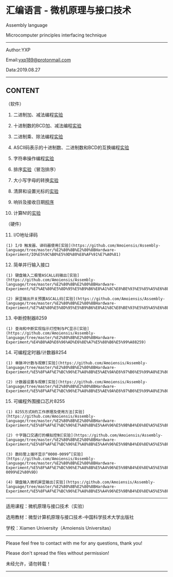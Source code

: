 汇编语言 - 微机原理与接口技术
=======================================
Assembly language

Microcomputer principles interfacing technique

---------------------------------------

Author:YXP

Email:yxp189@protonmail.com

Data:2019.08.27

---------------------------------------

CONTENT
---------------------------------------
   （软件）
   
   1. 二进制加、减法编程[实验](https://github.com/Amoiensis/Assembly-language/tree/master/Experiment/%E4%BA%8C%E8%BF%9B%E5%88%B6%E5%8A%A0%E5%87%8F%E6%B3%95%E7%BC%96%E7%A8%8B%E5%AE%9E%E9%AA%8C)
   
   2. 十进制数的BCD加、减法编程[实验](https://github.com/Amoiensis/Assembly-language/tree/master/Experiment/%E5%8D%81%E8%BF%9B%E5%88%B6%E6%95%B0%E7%9A%84BCD%E5%8A%A0%E5%87%8F%E6%B3%95%E7%BC%96%E7%A8%8B%E5%AE%9E%E9%AA%8C)
   
   3. 二进制乘、除法编程[实验](https://github.com/Amoiensis/Assembly-language/tree/master/Experiment/%E4%BA%8C%E8%BF%9B%E5%88%B6%E4%B9%98%E9%99%A4%E6%B3%95%E7%BC%96%E7%A8%8B%E5%AE%9E%E9%AA%8C)
   
   4. ASCII码表示的十进制数、二进制数和BCD的互换编程[实验](https://github.com/Amoiensis/Assembly-language/tree/master/Experiment/ASCII%E7%A0%81%E8%A1%A8%E7%A4%BA%E7%9A%84%E5%8D%81%E8%BF%9B%E5%88%B6%E6%95%B0%E3%80%81%E4%BA%8C%E8%BF%9B%E5%88%B6%E6%95%B0%E5%92%8CBCD%E7%9A%84%E4%BA%92%E6%8D%A2%E7%BC%96%E7%A8%8B%E5%AE%9E%E9%AA%8C)
   
   5. 字符串操作编程[实验](https://github.com/Amoiensis/Assembly-language/tree/master/Experiment/%E5%AD%97%E7%AC%A6%E4%B8%B2%E6%93%8D%E4%BD%9C%E7%BC%96%E7%A8%8B%E5%AE%9E%E9%AA%8C)
   
   6. 排序[实验](https://github.com/Amoiensis/Assembly-language/tree/master/Experiment/%E6%8E%92%E5%BA%8F%E5%AE%9E%E9%AA%8C)（冒泡排序）
   
   7. 大小写字母的转换[实验](https://github.com/Amoiensis/Assembly-language/tree/master/Experiment/%E5%A4%A7%E5%B0%8F%E5%86%99%E5%AD%97%E6%AF%8D%E7%9A%84%E8%BD%AC%E6%8D%A2%E5%AE%9E%E9%AA%8C)
   
   8. 清屏和设置光标的[实验](https://github.com/Amoiensis/Assembly-language/tree/master/Experiment/%E6%B8%85%E5%B1%8F%E5%92%8C%E8%AE%BE%E7%BD%AE%E5%85%89%E6%A0%87%E7%9A%84%E5%AE%9E%E9%AA%8C)
   
   9. 响铃及接收日期[程序](https://github.com/Amoiensis/Assembly-language/tree/master/Experiment/%E5%93%8D%E9%93%83%E5%8F%8A%E6%8E%A5%E6%94%B6%E6%97%A5%E6%9C%9F%E7%A8%8B%E5%BA%8F)
   
   10. 计算N!的[实验](https://github.com/Amoiensis/Assembly-language/tree/master/Experiment/%E8%AE%A1%E7%AE%97N!%E7%9A%84%E5%AE%9E%E9%AA%8C)

   （硬件）
   
   11. I/O地址译码

	(1) I/O 触发器、译码器使用[实验](https://github.com/Amoiensis/Assembly-language/tree/master/%E2%80%8B%E2%80%8BHardware-Experiment/IO%E5%9C%B0%E5%9D%80%E8%AF%91%E7%A0%81)
   
   12. 简单并行输入接口

	(1) 键盘输入二极管ASCALL码输出[实验](https://github.com/Amoiensis/Assembly-language/tree/master/%E2%80%8B%E2%80%8BHardware-Experiment/%E7%AE%80%E5%8D%95%E5%B9%B6%E8%A1%8C%E8%BE%93%E5%85%A5%E6%8E%A5%E5%8F%A3/%E9%94%AE%E7%9B%98%E8%BE%93%E5%85%A5%E4%BA%8C%E6%9E%81%E7%AE%A1ASCALL%E7%A0%81%E8%BE%93%E5%87%BA)

	(2) 屏显输出开关预置ASCALL码[实验](https://github.com/Amoiensis/Assembly-language/tree/master/%E2%80%8B%E2%80%8BHardware-Experiment/%E7%AE%80%E5%8D%95%E5%B9%B6%E8%A1%8C%E8%BE%93%E5%85%A5%E6%8E%A5%E5%8F%A3/%E5%B1%8F%E6%98%BE%E8%BE%93%E5%87%BA%E5%BC%80%E5%85%B3%E9%A2%84%E7%BD%AEASCALL%E7%A0%81)
   
   13. 中断控制器8259

	(1) 查询和中断实现指示灯控制与PC显示[实验](https://github.com/Amoiensis/Assembly-language/tree/master/%E2%80%8B%E2%80%8BHardware-Experiment/%E4%B8%AD%E6%96%AD%E6%8E%A7%E5%88%B6%E5%99%A88259)

   14. 可编程定时器/计数器8254

	(1) 单脉冲计数与观察[实验](https://github.com/Amoiensis/Assembly-language/tree/master/%E2%80%8B%E2%80%8BHardware-Experiment/%E5%8F%AF%E7%BC%96%E7%A8%8B%E5%AE%9A%E6%97%B6%E5%99%A8%E3%80%81%E8%AE%A1%E6%95%B0%E5%99%A88254/%E5%8D%95%E8%84%89%E5%86%B2%E8%AE%A1%E6%95%B0%E4%B8%8E%E8%A7%82%E5%AF%9F)

	(2) 计数器设置与观察[实验](https://github.com/Amoiensis/Assembly-language/tree/master/%E2%80%8B%E2%80%8BHardware-Experiment/%E5%8F%AF%E7%BC%96%E7%A8%8B%E5%AE%9A%E6%97%B6%E5%99%A8%E3%80%81%E8%AE%A1%E6%95%B0%E5%99%A88254/%E8%AE%A1%E6%95%B0%E5%99%A8%E8%AE%BE%E7%BD%AE%E4%B8%8E%E8%A7%82%E5%AF%9F)

   15. 可编程外围接口芯片8255
	
	(1) 8255方式0的工作原理及使用方法[实验](https://github.com/Amoiensis/Assembly-language/tree/master/%E2%80%8B%E2%80%8BHardware-Experiment/%E5%8F%AF%E7%BC%96%E7%A8%8B%E5%A4%96%E5%9B%B4%E6%8E%A5%E5%8F%A3%E8%8A%AF%E7%89%878255/8255%E6%96%B9%E5%BC%8F0%E7%9A%84%E5%B7%A5%E4%BD%9C%E5%8E%9F%E7%90%86%E5%8F%8A%E4%BD%BF%E7%94%A8%E6%96%B9%E6%B3%95)

	(2) 十字路口交通灯的模拟控制[实验](https://github.com/Amoiensis/Assembly-language/tree/master/%E2%80%8B%E2%80%8BHardware-Experiment/%E5%8F%AF%E7%BC%96%E7%A8%8B%E5%A4%96%E5%9B%B4%E6%8E%A5%E5%8F%A3%E8%8A%AF%E7%89%878255/%E5%8D%81%E5%AD%97%E8%B7%AF%E5%8F%A3%E4%BA%A4%E9%80%9A%E7%81%AF%E7%9A%84%E6%A8%A1%E6%8B%9F%E6%8E%A7%E5%88%B6)

	(3) 数码管上循环显示“0000-0099”[实验](https://github.com/Amoiensis/Assembly-language/tree/master/%E2%80%8B%E2%80%8BHardware-Experiment/%E5%8F%AF%E7%BC%96%E7%A8%8B%E5%A4%96%E5%9B%B4%E6%8E%A5%E5%8F%A3%E8%8A%AF%E7%89%878255/%E6%95%B0%E7%A0%81%E7%AE%A1%E4%B8%8A%E5%BE%AA%E7%8E%AF%E6%98%BE%E7%A4%BA%E2%80%9C0000-0099%E2%80%9D)

	(4) 键盘输入微机屏显输出[实验](https://github.com/Amoiensis/Assembly-language/tree/master/%E2%80%8B%E2%80%8BHardware-Experiment/%E5%8F%AF%E7%BC%96%E7%A8%8B%E5%A4%96%E5%9B%B4%E6%8E%A5%E5%8F%A3%E8%8A%AF%E7%89%878255/%E9%94%AE%E7%9B%98%E8%BE%93%E5%85%A5%E5%BE%AE%E6%9C%BA%E5%B1%8F%E6%98%BE%E8%BE%93%E5%87%BA)

---------------------------------------
适用课程：微机原理与接口技术（实验） 

选用教材：微型计算机原理与接口技术-中国科学技术大学出版社

学校：Xiamen University（Amoiensis Universitas）

---------------------------------------
Please feel free to contact with me for any questions, thank you!

Please don't spread the files without permission!

未经允许，请勿转载！

---------------------------------------

